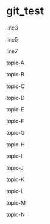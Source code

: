 # git_test

line3

line5

line7

topic-A

topic-B

topic-C

topic-D

topic-E

topic-F

topic-G

topic-H

topic-I

topic-J

topic-K

topic-L

topic-M

topic-N